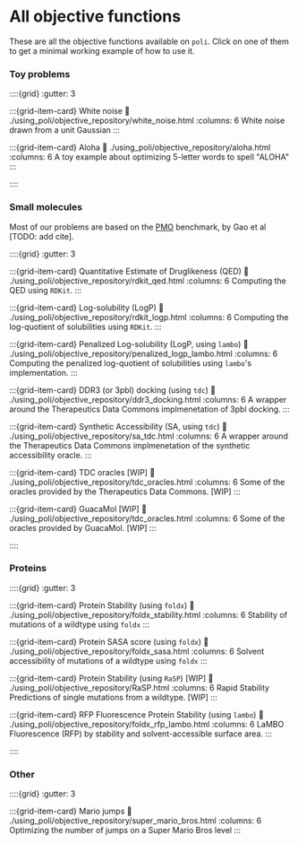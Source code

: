 # All objective functions

These are all the objective functions available on `poli`. Click on one of them to get a minimal working example of how to use it.


### Toy problems

::::{grid}
:gutter: 3

:::{grid-item-card} White noise
:link: ./using_poli/objective_repository/white_noise.html
:columns: 6
White noise drawn from a unit Gaussian
:::

:::{grid-item-card} Aloha
:link: ./using_poli/objective_repository/aloha.html
:columns: 6
A toy example about optimizing 5-letter words to spell "ALOHA"
:::

::::

### Small molecules

Most of our problems are based on the [PMO]() benchmark, by Gao et al [TODO: add cite].

::::{grid}
:gutter: 3

:::{grid-item-card} Quantitative Estimate of Druglikeness (QED)
:link: ./using_poli/objective_repository/rdkit_qed.html
:columns: 6
Computing the QED using `RDKit`.
:::

:::{grid-item-card} Log-solubility (LogP)
:link: ./using_poli/objective_repository/rdkit_logp.html
:columns: 6
Computing the log-quotient of solubilities using `RDKit`.
:::

:::{grid-item-card} Penalized Log-solubility (LogP, using `lambo`)
:link: ./using_poli/objective_repository/penalized_logp_lambo.html
:columns: 6
Computing the penalized log-quotient of solubilities using `lambo`'s implementation.
:::

:::{grid-item-card} DDR3 (or 3pbl) docking (using `tdc`)
:link: ./using_poli/objective_repository/ddr3_docking.html
:columns: 6
A wrapper around the Therapeutics Data Commons implmenetation of 3pbl docking.
:::

:::{grid-item-card} Synthetic Accessibility (SA, using `tdc`)
:link: ./using_poli/objective_repository/sa_tdc.html
:columns: 6
A wrapper around the Therapeutics Data Commons implmenetation of the synthetic accessibility oracle.
:::

:::{grid-item-card} TDC oracles [WIP]
:link: ./using_poli/objective_repository/tdc_oracles.html
:columns: 6
Some of the oracles provided by the Therapeutics Data Commons. [WIP]
:::

:::{grid-item-card} GuacaMol [WIP]
:link: ./using_poli/objective_repository/tdc_oracles.html
:columns: 6
Some of the oracles provided by GuacaMol. [WIP]
:::

::::

### Proteins

::::{grid}
:gutter: 3

:::{grid-item-card} Protein Stability (using `foldx`)
:link: ./using_poli/objective_repository/foldx_stability.html
:columns: 6
Stability of mutations of a wildtype using `foldx`
:::

:::{grid-item-card} Protein SASA score (using `foldx`)
:link: ./using_poli/objective_repository/foldx_sasa.html
:columns: 6
Solvent accessibility of mutations of a wildtype using `foldx`
:::

:::{grid-item-card} Protein Stability (using `RaSP`) [WIP]
:link: ./using_poli/objective_repository/RaSP.html
:columns: 6
Rapid Stability Predictions of single mutations from a wildtype. [WIP]
:::

:::{grid-item-card} RFP Fluorescence Protein Stability (using `lambo`)
:link: ./using_poli/objective_repository/foldx_rfp_lambo.html
:columns: 6
LaMBO Fluorescence (RFP) by stability and solvent-accessible surface area.
:::

::::

### Other

::::{grid}
:gutter: 3

:::{grid-item-card} Mario jumps
:link: ./using_poli/objective_repository/super_mario_bros.html
:columns: 6
Optimizing the number of jumps on a Super Mario Bros level
:::
